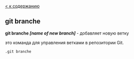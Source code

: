 [< к содержанию](./readme.md)

## git branche

**git branche *[name of new branch]*** - добавляет новую ветку

это команда для управления ветками в репозитории Git.

```bash=
.git branche
```